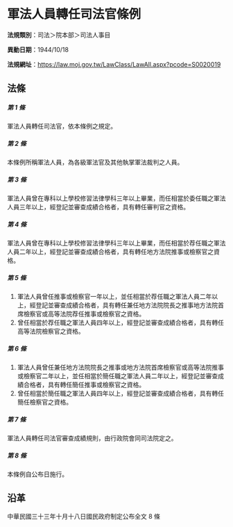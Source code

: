 # 軍法人員轉任司法官條例




**法規類別**：司法＞院本部＞司法人事目

**異動日期**：1944/10/18  

**法規網址**：https://law.moj.gov.tw/LawClass/LawAll.aspx?pcode=S0020019



## 法條
##### 第 1 條
軍法人員轉任司法官，依本條例之規定。

##### 第 2 條
本條例所稱軍法人員，為各級軍法官及其他執掌軍法裁判之人員。

##### 第 3 條
軍法人員曾在專科以上學校修習法律學科三年以上畢業，而任相當於委任職之軍法人員三年以上，經登記並審查成績合格者，具有轉任審判官之資格。

##### 第 4 條
軍法人員曾在專科以上學校修習法律學科三年以上畢業，而任相當於荐任職之軍法人員二年以上，經登記並審查成績合格者，具有轉任地方法院推事或檢察官之資格。

##### 第 5 條
1. 軍法人員曾任推事或檢察官一年以上，並任相當於荐任職之軍法人員二年以上，經登記並審查成績合格者，具有轉任兼任地方法院院長之推事地方法院首席檢察官或高等法院荐任推事或檢察官之資格。
1. 曾任相當於荐任職之軍法人員四年以上，經登記並審查成績合格者，具有轉任高等法院檢察官之資格。

##### 第 6 條
1. 軍法人員曾任兼任地方法院院長之推事或地方法院首席檢察官或高等法院推事或檢察官二年以上，並任相當於簡任職之軍法人員二年以上，經登記並審查成績合格者，具有轉任簡任推事或檢察官之資格。
1. 曾任相當於簡任職之軍法人員四年以上，經登記並審查成績合格者，具有轉任簡任檢察官之資格。

##### 第 7 條
軍法人員轉任司法官審查成績規則，由行政院會同司法院定之。

##### 第 8 條
本條例自公布日施行。

## 沿革
中華民國三十三年十月十八日國民政府制定公布全文 8  條
